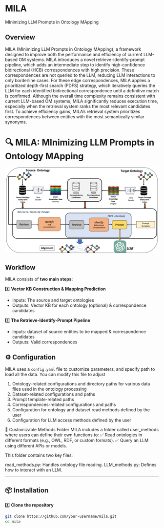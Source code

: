 # MILA
MInimizing LLM Prompts in Ontology MApping

## Overview
MILA (MInimizing LLM Prompts in Ontology MApping), a framework designed to improve both the performance and efficiency of current LLM-based OM systems. 
MILA introduces a novel retrieve-identify-prompt pipeline, which adds an intermediate step to identify high-confidence bidirectional (HCB) correspondences with high precision. 
These correspondences are not queried to the LLM, reducing LLM interactions to only borderline cases. 
For these edge correspondences, MILA applies a prioritized depth-first search (PDFS) strategy, which iteratively queries the LLM for each identified bidirectional correspondence until a definitive match is confirmed. 
Although the overall time complexity remains consistent with current LLM-based OM systems, MILA significantly reduces execution time, especially when the retrieval system ranks the most relevant candidates first. 
To achieve efficiency gains, MILA’s retrieval system prioritizes correspondences between entities with the most semantically similar synonyms. 

# 🔍 MILA: MInimizing LLM Prompts in Ontology MApping 

![MILA Overview](images/Figure_1.jpg) 

## Workflow
MILA consists of **two main steps**:

1️⃣ **Vector KB Construction & Mapping Prediction**  
   - Inputs: The source and target ontologies  
   - Outputs: Vector KB for each ontology (optional) & correspondence candidates  

2️⃣ **The Retrieve-Identify-Prompt Pipeline**  
   - Inputs: dataset of source entities to be mapped & correspondence candidates  
   - Outputs: Valid correspondences  


## ⚙️ Configuration

MILA uses a `config.yaml` file to customize parameters, and specify path to load all the data. 
You can modify this file to adjust
1) Ontology-related configurations and directory paths for various data files used in the ontology processing
2) Dataset-related configurations and paths
3) Prompt template-related paths
4) Correspondences-related configurations and paths
5) Configuration for ontology and dataset read methods defined by the user
6) Configuration for LLM access methods defined by the user

📂 Customizable Methods Folder
MILA includes a folder called user_methods where users can define their own functions to:
✅ Read ontologies in different formats (e.g., OWL, RDF, or custom formats).
✅ Query an LLM using different APIs or models.

This folder contains two key files:

read_methods.py: Handles ontology file reading.
LLM_methods.py: Defines how to interact with an LLM.


---

## 📦 Installation

1️⃣ **Clone the repository**  
```bash
git clone https://github.com/your-username/mila.git
cd mila
